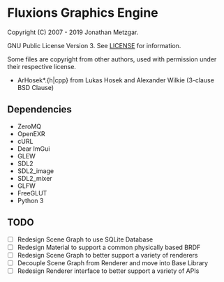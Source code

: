 # Fluxions Graphics Engine

Copyright (C) 2007 - 2019 Jonathan Metzgar.

GNU Public License Version 3. See [LICENSE](LICENSE) for information.

Some files are copyright from other authors, used with permission under their respective license.

* ArHosek*.{h|cpp} from Lukas Hosek and Alexander Wilkie (3-clause BSD Clause)

## Dependencies

* ZeroMQ
* OpenEXR
* cURL
* Dear ImGui
* GLEW
* SDL2
* SDL2_image
* SDL2_mixer
* GLFW
* FreeGLUT
* Python 3

## TODO

- [ ] Redesign Scene Graph to use SQLite Database
- [ ] Redesign Material to support a common physically based BRDF
- [ ] Redesign Scene Graph to better support a variety of renderers
- [ ] Decouple Scene Graph from Renderer and move into Base Library
- [ ] Redesign Renderer interface to better support a variety of APIs
